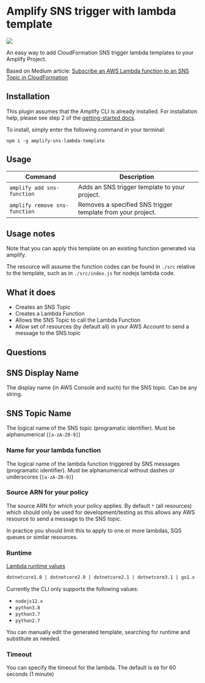 # Amplify SNS trigger with lambda template

<p>
  <a href="https://www.npmjs.com/package/amplify-sns-lambda-template">
      <img src="https://img.shields.io/npm/v/amplify-sns-lambda-template.svg" />
  </a>
</p>

An easy way to add CloudFormation SNS trigger lambda templates to your Amplify Project.

Based on Medium article: [Subscribe an AWS Lambda function to an SNS Topic in CloudFormation](https://medium.com/build-succeeded/subscribe-an-aws-lambda-function-to-an-sns-topic-in-cloudformation-and-work-6997a0f0b59b
)

## Installation

This plugin assumes that the Amplify CLI is already installed. For installation help, please see step 2 of the [getting-started docs](https://aws-amplify.github.io/docs/).

To install, simply enter the following command in your terminal:

`npm i -g amplify-sns-lambda-template`

## Usage

| Command                      | Description |
| ---------------------------- | ----------- |
| `amplify add sns-function`       | Adds an SNS trigger template to your project. |
| `amplify remove sns-function`    | Removes a specified SNS trigger template from your project. |

## Usage notes

Note that you can apply this template on an existing function generated via amplify.

The resource will assume the function codes can be found in `./src` relative to the template, such as in `./src/index.js` for nodejs lambda code.

## What it does

- Creates an SNS Topic
- Creates a Lambda Function
- Allows the SNS Topic to call the Lambda Function
- Allow set of resources (by default all) in your AWS Account to send a message to the SNS topic

## Questions

## SNS Display Name

The display name (in AWS Console and such) for the SNS topic. Can be any string.

## SNS Topic Name

The logical name of the SNS topic (programatic identifier). Must be alphanumerical (`[a-zA-Z0-9]`)

### Name for your lambda function

The logical name of the lambda function triggered by SNS messages (programatic identifier). Must be alphanumerical without dashes or underscores (`[a-zA-Z0-9]`)

### Source ARN for your policy

The source ARN for which your policy applies. By default `*` (all resources) which should only be used for development/testing as this allows any AWS resource to send a message to the SNS topic.

In practice you should limit this to apply to one or more lambdas, SQS queues or similar resources.

### Runtime

[Lambda runtime values](https://docs.aws.amazon.com/AWSCloudFormation/latest/UserGuide/aws-resource-lambda-function.html)

```txt
dotnetcore1.0 | dotnetcore2.0 | dotnetcore2.1 | dotnetcore3.1 | go1.x | java11 | java8 | java8.al2 | nodejs | nodejs10.x | nodejs12.x | nodejs4.3 | nodejs4.3-edge | nodejs6.10 | nodejs8.10 | provided | provided.al2 | python2.7 | python3.6 | python3.7 | python3.8 | ruby2.5 | ruby2.7
```

Currently the CLI only supports the following values:

- `nodejs12.x`
- `python3.8`
- `python3.7`
- `python2.7`

You can manually edit the generated template, searching for runtime and substitute as needed.

### Timeout

You can specify the timeout for the lambda. The default is `60` for 60 seconds (1 minute)
